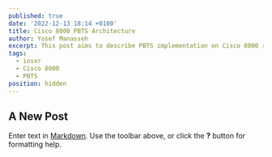 ```yaml
---
published: true
date: '2022-12-13 18:14 +0100'
title: Cisco 8000 PBTS Architecture
author: Yosef Manasseh
excerpt: This post aims to describe PBTS implementation on Cisco 8000 routers.
tags:
  - iosxr
  - Cisco 8000
  - PBTS
position: hidden
---
```

## A New Post

Enter text in [Markdown](http://daringfireball.net/projects/markdown/). Use the toolbar above, or click the **?** button for formatting help.
